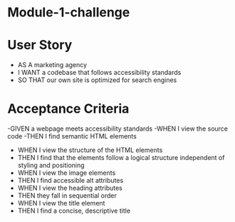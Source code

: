 # Module-1-challenge

# User Story
- AS A marketing agency
- I WANT a codebase that follows accessibility standards
- SO THAT our own site is optimized for search engines

# Acceptance Criteria
-GIVEN a webpage meets accessibility standards
-WHEN I view the source code
-THEN I find semantic HTML elements
- WHEN I view the structure of the HTML elements
- THEN I find that the elements follow a logical structure independent of styling and positioning
- WHEN I view the image elements
- THEN I find accessible alt attributes
- WHEN I view the heading attributes
- THEN they fall in sequential order
- WHEN I view the title element
- THEN I find a concise, descriptive title
